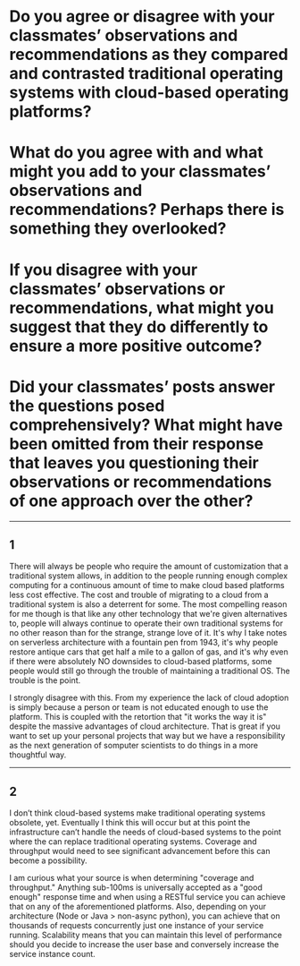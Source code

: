 # Do you agree or disagree with your classmates’ observations and recommendations as they compared and contrasted traditional operating systems with cloud-based operating platforms?

# What do you agree with and what might you add to your classmates’ observations and recommendations? Perhaps there is something they overlooked?

# If you disagree with your classmates’ observations or recommendations, what might you suggest that they do differently to ensure a more positive outcome?

# Did your classmates’ posts answer the questions posed comprehensively? What might have been omitted from their response that leaves you questioning their observations or recommendations of one approach over the other?

---
1
---

There will always be people who require the amount of customization that a traditional system allows, in addition to the people running enough complex computing for a continuous amount of time to make cloud based platforms less cost effective. The cost and trouble of migrating to a cloud from a traditional system is also a deterrent for some. The most compelling reason for me though is that like any other technology that we're given alternatives to, people will always continue to operate their own traditional systems for no other reason than for the strange, strange love of it. It's why I take notes on serverless architecture with a fountain pen from 1943, it's why people restore antique cars that get half a mile to a gallon of gas, and it's why even if there were absolutely NO downsides to cloud-based platforms, some people would still go through the trouble of maintaining a traditional OS. The trouble is the point.

I strongly disagree with this.  From my experience the lack of cloud adoption is simply because a person or team is not educated enough to use the platform.  This is coupled with the retortion that "it works the way it is" despite the massive advantages of cloud architecture.  That is great if you want to set up your personal projects that way but we have a responsibility as the next generation of somputer scientists to do things in a more thoughtful way.

---
2
---

I don’t think cloud-based systems make traditional operating systems obsolete, yet. Eventually I think this will occur but at this point the infrastructure can’t handle the needs of cloud-based systems to the point where the can replace traditional operating systems. Coverage and throughput would need to see significant advancement before this can become a possibility.

I am curious what your source is when determining "coverage and throughput."  Anything sub-100ms is universally accepted as a "good enough" response time and when using a RESTful service you can achieve that on any of the aforementioned platforms.  Also, depending on your architecture (Node or Java > non-async python), you can achieve that on thousands of requests concurrently just one instance of your service running.  Scalability means that you can maintain this level of performance should you decide to increase the user base and conversely increase the service instance count.